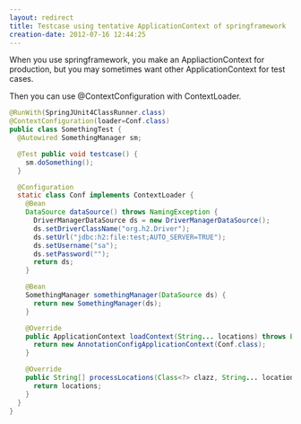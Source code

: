 ```yaml
---
layout: redirect
title: Testcase using tentative ApplicationContext of springframework
creation-date: 2012-07-16 12:44:25
---
```

When you use springframework, you make an AppliactionContext for production,
but you may sometimes want other ApplicationContext for test cases.

Then you can use @ContextConfiguration with ContextLoader.

```java
@RunWith(SpringJUnit4ClassRunner.class)
@ContextConfiguration(loader=Conf.class)
public class SomethingTest {
  @Autowired SomethingManager sm;

  @Test public void testcase() {
    sm.doSomething();
  }

  @Configuration
  static class Conf implements ContextLoader {
    @Bean
    DataSource dataSource() throws NamingException {
      DriverManagerDataSource ds = new DriverManagerDataSource();
      ds.setDriverClassName("org.h2.Driver");
      ds.setUrl("jdbc:h2:file:test;AUTO_SERVER=TRUE");
      ds.setUsername("sa");
      ds.setPassword("");
      return ds;
    }

    @Bean
    SomethingManager somethingManager(DataSource ds) {
      return new SomethingManager(ds);
    }

    @Override
    public ApplicationContext loadContext(String... locations) throws Exception {
      return new AnnotationConfigApplicationContext(Conf.class);
    }

    @Override
    public String[] processLocations(Class<?> clazz, String... locations) {
      return locations;
    }
  }
}
```
